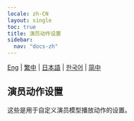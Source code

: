 ```yaml
---
locale: zh-CN
layout: single
toc: true
title: 演员动作设置
sidebar:
  nav: "docs-zh"
---
```

[Eng](/dancexr/features/actor_motion_settings) | [繁中](/tw/dancexr/features/actor_motion_settings) | [日本語](/jp/dancexr/features/actor_motion_settings) | [한국어](/kr/dancexr/features/actor_motion_settings) | [简中](/zh/dancexr/features/actor_motion_settings)

## 演员动作设置
这些是用于自定义演员模型播放动作的设置。